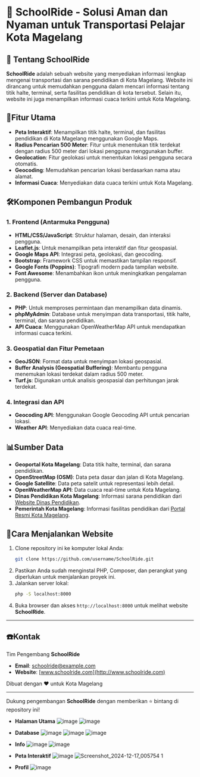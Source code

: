 # 🚌 SchoolRide - Solusi Aman dan Nyaman untuk Transportasi Pelajar Kota Magelang

## 📍 Tentang SchoolRide
**SchoolRide** adalah sebuah website yang menyediakan informasi lengkap mengenai transportasi dan sarana pendidikan di Kota Magelang. Website ini dirancang untuk memudahkan pengguna dalam mencari informasi tentang titik halte, terminal, serta fasilitas pendidikan di kota tersebut. Selain itu, website ini juga menampilkan informasi cuaca terkini untuk Kota Magelang.

## 🌟Fitur Utama
- **Peta Interaktif**: Menampilkan titik halte, terminal, dan fasilitas pendidikan di Kota Magelang menggunakan Google Maps.
- **Radius Pencarian 500 Meter**: Fitur untuk menentukan titik terdekat dengan radius 500 meter dari lokasi pengguna menggunakan buffer.
- **Geolocation**: Fitur geolokasi untuk menentukan lokasi pengguna secara otomatis.
- **Geocoding**: Memudahkan pencarian lokasi berdasarkan nama atau alamat.
- **Informasi Cuaca**: Menyediakan data cuaca terkini untuk Kota Magelang.
  
## 🛠Komponen Pembangun Produk

### 1. **Frontend (Antarmuka Pengguna)**

- **HTML/CSS/JavaScript**: Struktur halaman, desain, dan interaksi pengguna.
- **Leaflet.js**: Untuk menampilkan peta interaktif dan fitur geospasial.
- **Google Maps API**: Integrasi peta, geolokasi, dan geocoding.
- **Bootstrap**: Framework CSS untuk memastikan tampilan responsif.
- **Google Fonts (Poppins)**: Tipografi modern pada tampilan website.
- **Font Awesome**: Menambahkan ikon untuk meningkatkan pengalaman pengguna.

### 2. **Backend (Server dan Database)**

- **PHP**: Untuk memproses permintaan dan menampilkan data dinamis.
- **phpMyAdmin**: Database untuk menyimpan data transportasi, titik halte, terminal, dan sarana pendidikan.
- **API Cuaca**: Menggunakan OpenWeatherMap API untuk mendapatkan informasi cuaca terkini.

### 3. **Geospatial dan Fitur Pemetaan**

- **GeoJSON**: Format data untuk menyimpan lokasi geospasial.
- **Buffer Analysis (Geospatial Buffering)**: Membantu pengguna menemukan lokasi terdekat dalam radius 500 meter.
- **Turf.js**: Digunakan untuk analisis geospasial dan perhitungan jarak terdekat.

### 4. **Integrasi dan API**

- **Geocoding API**: Menggunakan Google Geocoding API untuk pencarian lokasi.
- **Weather API**: Menyediakan data cuaca real-time.

## 📊Sumber Data

- **Geoportal Kota Magelang**: Data titik halte, terminal, dan sarana pendidikan.
- **OpenStreetMap (OSM)**: Data peta dasar dan jalan di Kota Magelang.
- **Google Satellite**: Data peta satelit untuk representasi lebih detail.
- **OpenWeatherMap API**: Data cuaca real-time untuk Kota Magelang.
- **Dinas Pendidikan Kota Magelang**: Informasi sarana pendidikan dari [Website Dinas Pendidikan](https://disdikbud.magelangkota.go.id/).
- **Pemerintah Kota Magelang**: Informasi fasilitas pendidikan dari [Portal Resmi Kota Magelang](https://magelangkota.go.id/).

## 🚀Cara Menjalankan Website
1. Clone repository ini ke komputer lokal Anda:
    ```bash
    git clone https://github.com/username/SchoolRide.git
    ```
2. Pastikan Anda sudah menginstal PHP, Composer, dan perangkat yang diperlukan untuk menjalankan proyek ini.
3. Jalankan server lokal:
    ```bash
    php -S localhost:8000
    ```
4. Buka browser dan akses `http://localhost:8000` untuk melihat website **SchoolRide**.


---
## ☎️Kontak
Tim Pengembang **SchoolRide**

- **Email**: [schoolride@example.com](mailto:schoolride@example.com)
- **Website**: [www.schoolride.com](http://www.schoolride.com)

Dibuat dengan ❤️ untuk Kota Magelang



---

Dukung pengembangan **SchoolRide** dengan memberikan ⭐ bintang di repository ini!

- **Halaman Utama**
![image](https://github.com/user-attachments/assets/e8955b45-008f-4733-9094-55393b0dd4da)
![image](https://github.com/user-attachments/assets/a084fb2a-3116-4ee7-a6da-aaa593a32e74)

- **Database**
![image](https://github.com/user-attachments/assets/e8d60265-951d-4016-8038-9b7ffd97ae4c)
![image](https://github.com/user-attachments/assets/c0e81593-332a-4c27-957f-09f59e76b28a)
![image](https://github.com/user-attachments/assets/7ef8b8e5-49e4-463b-b8f5-ff31aab22427)

- **Info**
  ![image](https://github.com/user-attachments/assets/f19605ae-5e1c-4c8f-bd45-c327e195f7d6)
  ![image](https://github.com/user-attachments/assets/be42fef4-ce3c-4b26-bc2e-f703319a0f17)

- **Peta Interaktif**
![image](https://github.com/user-attachments/assets/f03a0c8f-581a-4628-b170-91b3d6bc6b04)
![Screenshot_2024-12-17_005754 1](https://github.com/user-attachments/assets/55636b53-2fdb-4041-9bfc-4332b8916706)


- **Profil**
![image](https://github.com/user-attachments/assets/151dc7d7-8020-46e8-a0c1-d31927030194)

